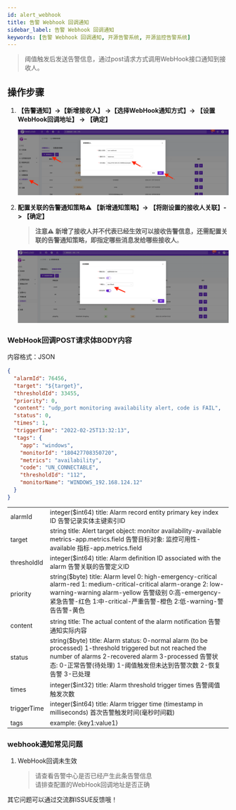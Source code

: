 ```yaml
---
id: alert_webhook
title: 告警 Webhook 回调通知      
sidebar_label: 告警 Webhook 回调通知    
keywords: [告警 Webhook 回调通知, 开源告警系统, 开源监控告警系统]
---
```


> 阈值触发后发送告警信息，通过post请求方式调用WebHook接口通知到接收人。

## 操作步骤

1. **【告警通知】->【新增接收人】 ->【选择WebHook通知方式】-> 【设置WebHook回调地址】 -> 【确定】**

    ![email](/img/docs/help/alert-notice-5.png)

2. **配置关联的告警通知策略⚠️ 【新增通知策略】-> 【将刚设置的接收人关联】-> 【确定】**

    > **注意⚠️ 新增了接收人并不代表已经生效可以接收告警信息，还需配置关联的告警通知策略，即指定哪些消息发给哪些接收人**。

    ![email](/img/docs/help/alert-notice-4.png)

### WebHook回调POST请求体BODY内容

内容格式：JSON

```json
{
  "alarmId": 76456,
  "target": "${target}",
  "thresholdId": 33455,
  "priority": 0,
  "content": "udp_port monitoring availability alert, code is FAIL",
  "status": 0,
  "times": 1,
  "triggerTime": "2022-02-25T13:32:13",
  "tags": {
    "app": "windows",
    "monitorId": "180427708350720",
    "metrics": "availability",
    "code": "UN_CONNECTABLE",
    "thresholdId": "112",
    "monitorName": "WINDOWS_192.168.124.12"
  }
}
```

|             |                                                                                                                                                                                                                        |
|-------------|------------------------------------------------------------------------------------------------------------------------------------------------------------------------------------------------------------------------|
| alarmId     | integer($int64) title: Alarm record entity primary key index ID 告警记录实体主键索引ID                                                                                                                                           |
| target      | string title: Alert target object: monitor availability-available metrics-app.metrics.field 告警目标对象: 监控可用性-available 指标-app.metrics.field                                                                               |
| thresholdId | integer($int64) title: Alarm definition ID associated with the alarm 告警关联的告警定义ID                                                                                                                                       |
| priority    | string($byte) title: Alarm level 0: high-emergency-critical alarm-red 1: medium-critical-critical alarm-orange 2: low-warning-warning alarm-yellow 告警级别 0:高-emergency-紧急告警-红色 1:中-critical-严重告警-橙色 2:低-warning-警告告警-黄色 |
| content     | string title: The actual content of the alarm notification 告警通知实际内容                                                                                                                                                    |
| status      | string($byte) title: Alarm status: 0-normal alarm (to be processed) 1-threshold triggered but not reached the number of alarms 2-recovered alarm 3-processed 告警状态: 0-正常告警(待处理) 1-阈值触发但未达到告警次数 2-恢复告警 3-已处理             |
| times       | integer($int32) title: Alarm threshold trigger times 告警阈值触发次数                                                                                                                                                          |
| triggerTime | integer($int64) title: Alarm trigger time (timestamp in milliseconds) 首次告警触发时间(毫秒时间戳)                                                                                                                                  |
| tags        | example: {key1:value1}                                                                                                                                                                                                 |

### webhook通知常见问题

1. WebHook回调未生效

   > 请查看告警中心是否已经产生此条告警信息  
   > 请排查配置的WebHook回调地址是否正确

其它问题可以通过交流群ISSUE反馈哦！
